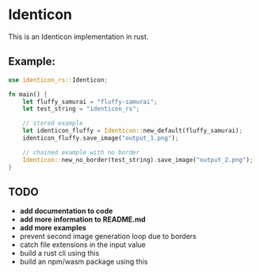 # Identicon

This is an Identicon implementation in rust.

## Example:
```rust
use identicon_rs::Identicon;

fn main() {
    let fluffy_samurai = "fluffy-samurai";
    let test_string = "identicon_rs";

    // stored example
    let identicon_fluffy = Identicon::new_default(fluffy_samurai);
    identicon_fluffy.save_image("output_1.png");

    // chained example with no border
    Identicon::new_no_border(test_string).save_image("output_2.png");
}
```

## TODO
- **add documentation to code**
- **add more information to README.md**
- **add more examples**
- prevent second image generation loop due to borders
- catch file extensions in the input value
- build a rust cli using this
- build an npm/wasm package using this
